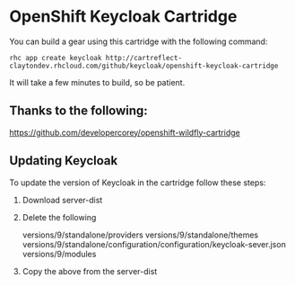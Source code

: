 # OpenShift Keycloak Cartridge

You can build a gear using this cartridge with the following command:

	rhc app create keycloak http://cartreflect-claytondev.rhcloud.com/github/keycloak/openshift-keycloak-cartridge
	
It will take a few minutes to build, so be patient.

## Thanks to the following:

https://github.com/developercorey/openshift-wildfly-cartridge

## Updating Keycloak

To update the version of Keycloak in the cartridge follow these steps:

1. Download server-dist
2. Delete the following

    versions/9/standalone/providers
    versions/9/standalone/themes
    versions/9/standalone/configuration/configuration/keycloak-sever.json
    versions/9/modules

3. Copy the above from the server-dist


